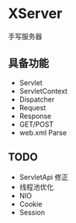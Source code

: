 # XServer
手写服务器

## 具备功能

* Servlet
* ServletContext
* Dispatcher
* Request
* Response
* GET/POST
* web.xml Parse

## TODO
* ServletApi 修正
* 线程池优化
* NIO
* Cookie
* Session
